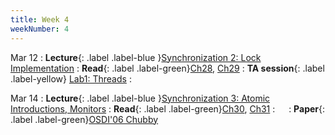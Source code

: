```yaml
---
title: Week 4
weekNumber: 4
---
```


Mar 12
: **Lecture**{: .label .label-blue }[Synchronization 2: Lock Implementation](/sp24/assets/slides/lec07_synchronization2.pdf)
    : **Read**{: .label .label-green}[Ch28](https://pages.cs.wisc.edu/~remzi/OSTEP/threads-locks.pdf), [Ch29](https://pages.cs.wisc.edu/~remzi/OSTEP/threads-locks-usage.pdf)
: **TA session**{: .label .label-yellow} [Lab1: Threads](/sp24/assets/slides/TA_session2.pdf)
    : &emsp;


Mar 14
: **Lecture**{: .label .label-blue }[Synchronization 3: Atomic Introductions, Monitors](/sp24/assets/slides/lec08_synchronization3.pdf)
    : **Read**{: .label .label-green}[Ch30](https://pages.cs.wisc.edu/~remzi/OSTEP/threads-cv.pdf), [Ch31](https://pages.cs.wisc.edu/~remzi/OSTEP/threads-sema.pdf)
: &emsp;
    : **Paper**{: .label .label-green}[OSDI'06 Chubby](https://www.usenix.org/legacy/event/osdi06/tech/burrows.html)
